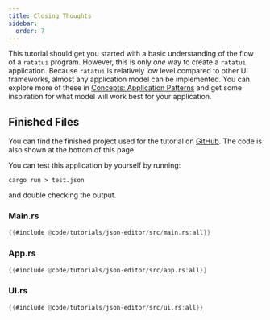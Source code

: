 ```yaml
---
title: Closing Thoughts
sidebar:
  order: 7
---
```


This tutorial should get you started with a basic understanding of the flow of a `ratatui` program.
However, this is only _one_ way to create a `ratatui` application. Because `ratatui` is relatively
low level compared to other UI frameworks, almost any application model can be implemented. You can
explore more of these in
[Concepts: Application Patterns](/concepts/application-patterns/the-elm-architecture/) and get some
inspiration for what model will work best for your application.

## Finished Files

You can find the finished project used for the tutorial on
[GitHub](https://github.com/ratatui/ratatui-website/tree/main/code/tutorials/json-editor). The code
is also shown at the bottom of this page.

You can test this application by yourself by running:

```shell
cargo run > test.json
```

and double checking the output.

### Main.rs

```rust
{{#include @code/tutorials/json-editor/src/main.rs:all}}
```

### App.rs

```rust
{{#include @code/tutorials/json-editor/src/app.rs:all}}
```

### UI.rs

```rust
{{#include @code/tutorials/json-editor/src/ui.rs:all}}
```

